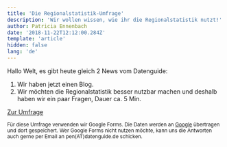 ```yaml
---
title: 'Die Regionalstatistik-Umfrage'
description: 'Wir wollen wissen, wie ihr die Regionalstatistik nutzt!'
author: Patricia Ennenbach
date: '2018-11-22T12:12:00.284Z'
template: 'article'
hidden: false
lang: 'de'
---
```


Hallo Welt,
es gibt heute gleich 2 News vom Datenguide:

1. Wir haben jetzt einen Blog.
2. Wir möchten die Regionalstatistik besser nutzbar machen und deshalb haben wir ein paar Fragen, Dauer ca. 5 Min.

<a href="https://docs.google.com/forms/d/e/1FAIpQLSfINpcx6F7n1VjdqJcc3LV-DlkzxGSg3IneXQx8WjiIqv-eug/viewform" class="mdc-button mdc-button--outlined mdc-ripple-upgraded mdc-ripple-upgraded--foreground-activation">Zur Umfrage</a>

<small>Für diese Umfrage verwenden wir Google Forms. Die Daten werden an [Google](https://policies.google.com/privacy?hl=de) übertragen und dort gespeichert. Wer Google Forms nicht nutzen möchte, kann uns die Antworten auch gerne per Email an pen(AT)datenguide.de schicken.</small>
